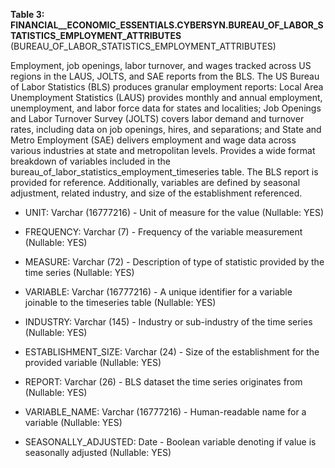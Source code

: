 **Table 3: FINANCIAL__ECONOMIC_ESSENTIALS.CYBERSYN.BUREAU_OF_LABOR_STATISTICS_EMPLOYMENT_ATTRIBUTES** (BUREAU_OF_LABOR_STATISTICS_EMPLOYMENT_ATTRIBUTES)

Employment, job openings, labor turnover, and wages tracked across US regions in the LAUS, JOLTS, and SAE reports from the BLS. The US Bureau of Labor Statistics (BLS) produces granular employment reports: Local Area Unemployment Statistics (LAUS) provides monthly and annual employment, unemployment, and labor force data for states and localities; Job Openings and Labor Turnover Survey (JOLTS) covers labor demand and turnover rates, including data on job openings, hires, and separations; and State and Metro Employment (SAE) delivers employment and wage data across various industries at state and metropolitan levels. Provides a wide format breakdown of variables included in the bureau_of_labor_statistics_employment_timeseries table. The BLS report is provided for reference. Additionally, variables are defined by seasonal adjustment, related industry, and size of the establishment referenced.

- UNIT: Varchar (16777216) - Unit of measure for the value (Nullable: YES)

- FREQUENCY: Varchar (7) - Frequency of the variable measurement (Nullable: YES)

- MEASURE: Varchar (72) - Description of type of statistic provided by the time series (Nullable: YES)

- VARIABLE: Varchar (16777216) - A unique identifier for a variable joinable to the timeseries table (Nullable: YES)

- INDUSTRY: Varchar (145) - Industry or sub-industry of the time series (Nullable: YES)

- ESTABLISHMENT_SIZE: Varchar (24) - Size of the establishment for the provided variable (Nullable: YES)

- REPORT: Varchar (26) - BLS dataset the time series originates from (Nullable: YES)

- VARIABLE_NAME: Varchar (16777216) - Human-readable name for a variable (Nullable: YES)

- SEASONALLY_ADJUSTED: Date - Boolean variable denoting if value is seasonally adjusted (Nullable: YES)

